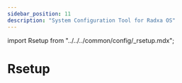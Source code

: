 ```yaml
---
sidebar_position: 11
description: "System Configuration Tool for Radxa OS"
---
```


import Rsetup from "../../../common/config/\_rsetup.mdx";

# Rsetup

<Rsetup />
